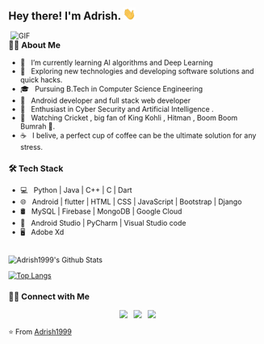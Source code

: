 <h2> Hey there! I'm Adrish. <img src="https://github.com/Adrish1999/Adrish1999/blob/main/Hi.gif" width="25"></h2>
<img align="right" alt="GIF" src="https://media.giphy.com/media/f3iwJFOVOwuy7K6FFw/giphy.gif" width="500"/>

<h3> 🧑‍💻 About Me </h3>

- 🔭 &nbsp; I’m currently learning AI algorithms and Deep Learning
- 🤔 &nbsp; Exploring new technologies and developing software solutions and quick hacks.
- 🎓 &nbsp; Pursuing B.Tech in Computer Science Engineering
- 💼 &nbsp; Android developer and full stack web developer
- 🌱 &nbsp; Enthusiast in Cyber Security and Artificial Intelligence .
- 🏏 &nbsp; Watching Cricket , big fan of King Kohli , Hitman , Boom Boom Bumrah 💙.
- ☕ &nbsp; I belive, a perfect cup of coffee can be the ultimate solution for any stress. 

<h3>🛠 Tech Stack</h3>

- 💻 &nbsp; Python | Java | C++ | C | Dart
- 🌐 &nbsp; Android | flutter | HTML | CSS | JavaScript | Bootstrap | Django
- 🛢 &nbsp; MySQL | Firebase | MongoDB | Google Cloud
- 🔧 &nbsp; Android Studio | PyCharm | Visual Studio code
- 🖥 &nbsp; Adobe Xd 

<br>

<img align="center" src="https://github-readme-stats.vercel.app/api?username=Adrish1999&include_all_commits=true&count_private=true&show_icons=true&line_height=20&title_color=7A7ADB&icon_color=2234AE&text_color=D3D3D3&bg_color=0,000000,130F40" alt="Adrish1999's Github Stats">

</br>

[![Top Langs](https://github-readme-stats.vercel.app/api/top-langs/?username=Adrish1999&layout=compact&text_color=daf7dc&bg_color=151515)](https://github.com/Adrish1999/github-readme-stats)


<h3> 🤝🏻 Connect with Me </h3>

<p align="center">
&nbsp; <a href="https://www.instagram.com/pongo_adrish/" target="_blank" rel="noopener noreferrer"><img src="https://img.icons8.com/plasticine/100/000000/instagram-new.png" width="50" /></a>  
&nbsp; <a href="https://www.linkedin.com/in/adrish-bose-66a0b71a5" target="_blank" rel="noopener noreferrer"><img src="https://img.icons8.com/plasticine/100/000000/linkedin.png" width="50" /></a>
&nbsp; <a href="mailto:adrishbose198@gmail.com" target="_blank" rel="noopener noreferrer"><img src="https://img.icons8.com/plasticine/100/000000/gmail.png"  width="50" /></a>
</p>

⭐️ From [Adrish1999](https://github.com/Adrish1999)
